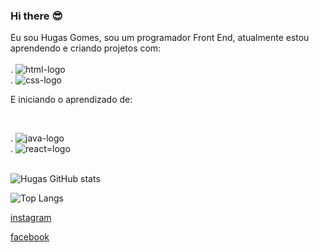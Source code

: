 ### Hi there :sunglasses:

Eu sou Hugas Gomes, sou um programador Front End, atualmente estou aprendendo e criando projetos com:
     <br>
     <br>
     .   <img src="https://img.shields.io/badge/HTML5-E34F26?style=for-the-badge&logo=html5&logoColor=white" alt="html-logo"/>
     <br>
      .  <img src="https://img.shields.io/badge/CSS3-1572B6?style=for-the-badge&logo=css3&logoColor=white" alt="css-logo"/>
      <br>

E iniciando o aprendizado de:

<br>

. <img src="https://img.shields.io/badge/JavaScript-323330?style=for-the-badge&logo=javascript&logoColor=F7DF1E" alt=" java-logo"/>
<br>
. <img src="https://img.shields.io/badge/React-20232A?style=for-the-badge&logo=react&logoColor=61DAFB" alt="react=logo"/> 
<br>
<br>

![Hugas GitHub stats](https://github-readme-stats.vercel.app/api?username=Hugasgomes&show_icons=true&bg_color=00000000)


![Top Langs](https://github-readme-stats.vercel.app/api/top-langs/?username=Hugasgomes&hide_progress=true)


<a href="https://www.instagram.com/hugasgomes/"  target="_blank"> instagram <a/> 

<a href="https://www.facebook.com/hugas.gomes"> facebook <a/>

